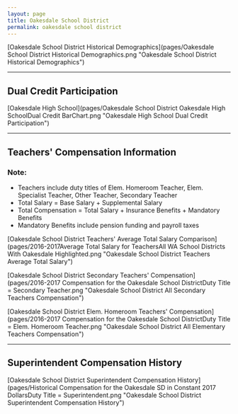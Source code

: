 ```yaml
---
layout: page
title: Oakesdale School District
permalink: oakesdale school district
---
```



[Oakesdale School District Historical Demographics](pages/Oakesdale School District Historical Demographics.png "Oakesdale School District Historical Demographics")

___

## Dual Credit Participation

[Oakesdale High School](pages/Oakesdale School District Oakesdale High SchoolDual Credit BarChart.png "Oakesdale High School Dual Credit Participation")


___

## Teachers' Compensation Information
### Note:
- Teachers include duty titles of Elem. Homeroom Teacher, Elem. Specialist Teacher, Other Teacher, Secondary Teacher
- Total Salary = Base Salary + Supplemental Salary
- Total Compensation = Total Salary + Insurance Benefits + Mandatory Benefits
- Mandatory Benefits include pension funding and payroll taxes

[Oakesdale School District Teachers' Average Total Salary Comparison](pages/2016-2017Average Total Salary for TeachersAll WA School Districts With Oakesdale Highlighted.png "Oakesdale School District Teachers Average Total Salary")

[Oakesdale School District Secondary Teachers' Compensation](pages/2016-2017 Compensation for the Oakesdale School DistrictDuty Title = Secondary Teacher.png "Oakesdale School District All Secondary Teachers Compensation")

[Oakesdale School District Elem. Homeroom Teachers' Compensation](pages/2016-2017 Compensation for the Oakesdale School DistrictDuty Title = Elem. Homeroom Teacher.png "Oakesdale School District All Elementary Teachers Compensation")


___

## Superintendent Compensation History

[Oakesdale School District Superintendent Compensation History](pages/Historical Compensation for the Oakesdale SD in Constant 2017 DollarsDuty Title = Superintendent.png "Oakesdale School District Superintendent Compensation History")


